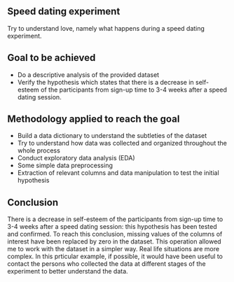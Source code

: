 ## Speed dating experiment
Try to understand love, namely what happens during a speed dating experiment.

## Goal to be achieved
- Do a descriptive analysis of the provided dataset
- Verify the hypothesis which states that there is a decrease in self-esteem of the participants from sign-up time to 3-4 weeks after a speed dating session.

## Methodology applied to reach the goal
- Build a data dictionary to understand the subtleties of the dataset
- Try to understand how data was collected and organized throughout the whole process
- Conduct exploratory data analysis (EDA)
- Some simple data preprocessing
- Extraction of relevant columns and data manipulation to test the initial hypothesis

## Conclusion
There is a decrease in self-esteem of the participants from sign-up time to 3-4 weeks after a speed dating session: this hypothesis has been tested and confirmed.
To reach this conclusion, missing values of the columns of interest have been replaced by zero in the dataset. This operation allowed me to work with the dataset in a simpler way. Real life situations are more complex. In this prticular example, if possible, it would have been useful to contact the persons who collected the data at different stages of the experiment to better understand the data.
